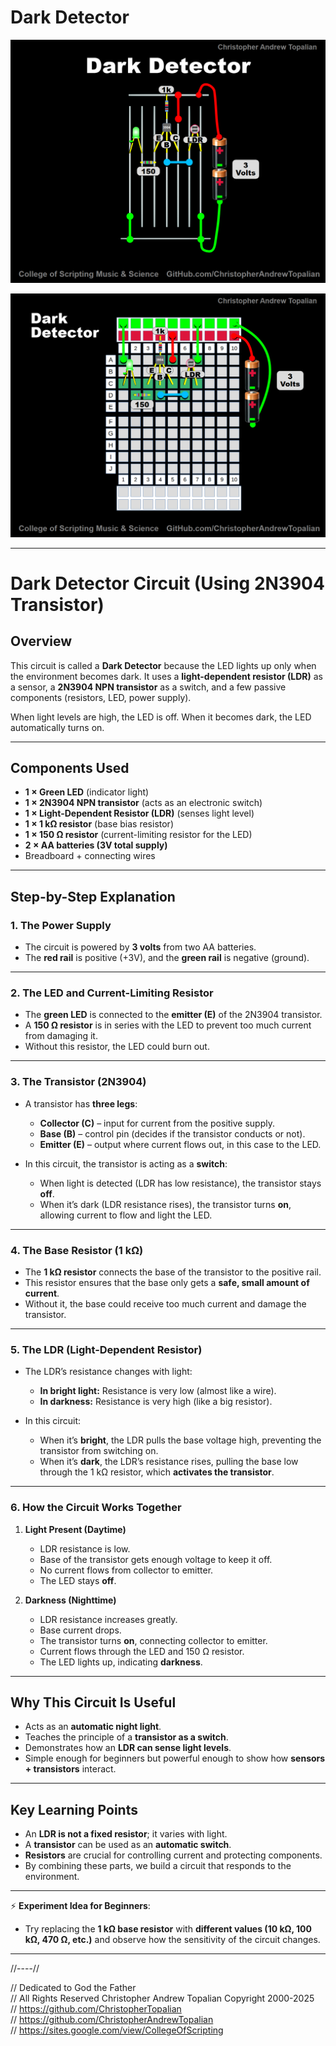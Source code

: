 # Dark Detector

![dark_dector_circuit_a](textures/dark_detector_circuit_a.png)

![dark_detector_circuit_b](textures/dark_detector_circuit_b.png)

---

# Dark Detector Circuit (Using 2N3904 Transistor)

## Overview

This circuit is called a **Dark Detector** because the LED lights up only when the environment becomes dark. It uses a **light-dependent resistor (LDR)** as a sensor, a **2N3904 NPN transistor** as a switch, and a few passive components (resistors, LED, power supply).

When light levels are high, the LED is off.
When it becomes dark, the LED automatically turns on.

---

## Components Used

* **1 × Green LED** (indicator light)
* **1 × 2N3904 NPN transistor** (acts as an electronic switch)
* **1 × Light-Dependent Resistor (LDR)** (senses light level)
* **1 × 1 kΩ resistor** (base bias resistor)
* **1 × 150 Ω resistor** (current-limiting resistor for the LED)
* **2 × AA batteries (3V total supply)**
* Breadboard + connecting wires

---

## Step-by-Step Explanation

### 1. The Power Supply

* The circuit is powered by **3 volts** from two AA batteries.
* The **red rail** is positive (+3V), and the **green rail** is negative (ground).

---

### 2. The LED and Current-Limiting Resistor

* The **green LED** is connected to the **emitter (E)** of the 2N3904 transistor.
* A **150 Ω resistor** is in series with the LED to prevent too much current from damaging it.
* Without this resistor, the LED could burn out.

---

### 3. The Transistor (2N3904)

* A transistor has **three legs**:

  * **Collector (C)** – input for current from the positive supply.
  * **Base (B)** – control pin (decides if the transistor conducts or not).
  * **Emitter (E)** – output where current flows out, in this case to the LED.

* In this circuit, the transistor is acting as a **switch**:

  * When light is detected (LDR has low resistance), the transistor stays **off**.
  * When it’s dark (LDR resistance rises), the transistor turns **on**, allowing current to flow and light the LED.

---

### 4. The Base Resistor (1 kΩ)

* The **1 kΩ resistor** connects the base of the transistor to the positive rail.
* This resistor ensures that the base only gets a **safe, small amount of current**.
* Without it, the base could receive too much current and damage the transistor.

---

### 5. The LDR (Light-Dependent Resistor)

* The LDR’s resistance changes with light:

  * **In bright light:** Resistance is very low (almost like a wire).
  * **In darkness:** Resistance is very high (like a big resistor).

* In this circuit:

  * When it’s **bright**, the LDR pulls the base voltage high, preventing the transistor from switching on.
  * When it’s **dark**, the LDR’s resistance rises, pulling the base low through the 1 kΩ resistor, which **activates the transistor**.

---

### 6. How the Circuit Works Together

1. **Light Present (Daytime)**

   * LDR resistance is low.
   * Base of the transistor gets enough voltage to keep it off.
   * No current flows from collector to emitter.
   * The LED stays **off**.

2. **Darkness (Nighttime)**

   * LDR resistance increases greatly.
   * Base current drops.
   * The transistor turns **on**, connecting collector to emitter.
   * Current flows through the LED and 150 Ω resistor.
   * The LED lights up, indicating **darkness**.

---

## Why This Circuit Is Useful

* Acts as an **automatic night light**.
* Teaches the principle of a **transistor as a switch**.
* Demonstrates how an **LDR can sense light levels**.
* Simple enough for beginners but powerful enough to show how **sensors + transistors** interact.

---

## Key Learning Points

* An **LDR is not a fixed resistor**; it varies with light.
* A **transistor** can be used as an **automatic switch**.
* **Resistors** are crucial for controlling current and protecting components.
* By combining these parts, we build a circuit that responds to the environment.

---

⚡ **Experiment Idea for Beginners**:

* Try replacing the **1 kΩ base resistor** with **different values (10 kΩ, 100 kΩ, 470 Ω, etc.)** and observe how the sensitivity of the circuit changes.

---

//----//

// Dedicated to God the Father  
// All Rights Reserved Christopher Andrew Topalian Copyright 2000-2025  
// https://github.com/ChristopherTopalian  
// https://github.com/ChristopherAndrewTopalian  
// https://sites.google.com/view/CollegeOfScripting

